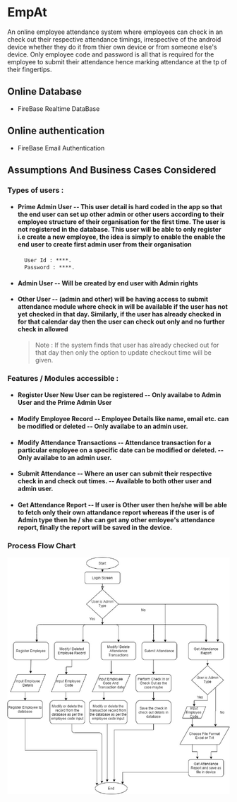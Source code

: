 # EmpAt

An online employee attendance system where employees can check in an check out their respective attendance timings,
irrespective of the android device whether they do it from thier own device or from someone else's device.
Only employee code and password is all that is required for the employee to submit their attendance hence marking attendance at the tp of their fingertips.

## Online Database
* FireBase Realtime DataBase
## Online authentication
* FireBase Email Authentication


## Assumptions And Business Cases Considered

### Types of users :

* #### Prime Admin User -- This user detail is hard coded in the app so that the end user can set up other admin or other users according to their employee structure of their organisation for the first time. The user is not registered in the database. This user will be able to only register i.e create a new employee, the idea is simply to enable the enable the end user to create first admin user from their organisation
		User Id : ****.
		Password : ****.
* #### Admin User -- Will be created by end user with Admin rights
* #### Other User -- (admin and other) will be having access to submit attendance module where check in will be available if the user has not yet checked in that day. Similarly, if the user has already checked in for that calendar day then the user can check out only and no further check in allowed

  > Note : If the system finds that user has already checked out for that day then only the option to update checkout time will be given.

### Features / Modules accessible :

* #### Register User New User can be registered -- Only availabe to Admin User and the Prime Admin User
* #### Modify Employee Record -- Employee Details like name, email etc. can be modified or deleted -- Only availabe to an admin user.
* #### Modify Attendance Transactions -- Attendance transaction for a particular employee on a specific date can be modified or deleted. --  Only availabe to an admin user.
* #### Submit Attendance -- Where an user can submit their respective check in and check out times. -- Available to both other user and admin user.
* #### Get Attendance Report -- If user is Other user then he/she will be able to fetch only their own attandance report whereas if the user is of Admin type then he / she can get any other emloyee's attendance report, finally the report will be saved in the device.

### Process Flow Chart


![solarized vim](https://github.com/Krishnendu0209/EmpAt/blob/master/Process_Flow_Chart.jpg)

